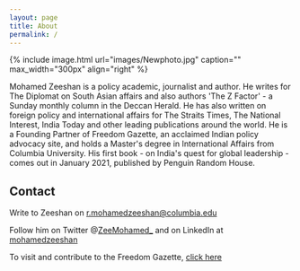 ```yaml
---
layout: page
title: About
permalink: /
---
```


{% include image.html url="images/Newphoto.jpg" caption="" max_width="300px" align="right" %}

Mohamed Zeeshan is a policy academic, journalist and author. He writes for The Diplomat on South Asian affairs and also authors 'The Z Factor' - a Sunday monthly column in the Deccan Herald. He has also written on foreign policy and international affairs for The Straits Times, The National Interest, India Today and other leading publications around the world. He is a Founding Partner of Freedom Gazette, an acclaimed Indian policy advocacy site, and holds a Master's degree in International Affairs from Columbia University. His first book - on India's quest for global leadership - comes out in January 2021, published by Penguin Random House.

## Contact

Write to Zeeshan on [r.mohamedzeeshan@columbia.edu]

Follow him on Twitter @[ZeeMohamed_] and on LinkedIn at [mohamedzeeshan]

To visit and contribute to the Freedom Gazette, [click here]

[r.mohamedzeeshan@columbia.edu]: mailto:r.mohamedzeeshan@columbia.edu
[mohamedzeeshan]: https://www.linkedin.com/in/mohamedzeeshan/
[ZeeMohamed_]: https://twitter.com/ZeeMohamed_
[click here]: http://www.freedomgazette.in/




